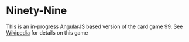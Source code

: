 <h1>Ninety-Nine</h1>
<p>This is an in-progress AngularJS based version of the card game 99.  See <a href="https://en.wikipedia.org/wiki/Ninety-nine_%28addition_card_game%29">Wikipedia</a> for details on this game</p>